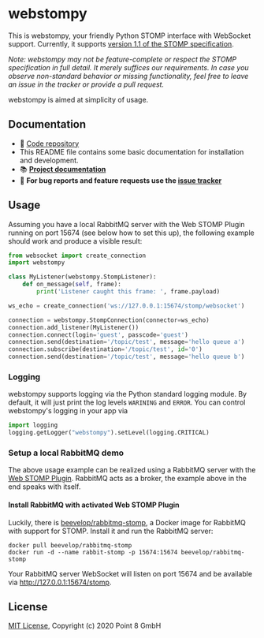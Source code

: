 # webstompy

This is webstompy, your friendly Python STOMP interface with WebSocket support. Currently, it supports [version 1.1 of the STOMP specification](https://stomp.github.io/stomp-specification-1.1.html).

*Note: webstompy may not be feature-complete or respect the STOMP specification in full detail. It merely suffices our requirements. In case you observe non-standard behavior or missing functionality, feel free to leave an issue in the tracker or provide a pull request.*

webstompy is aimed at simplicity of usage.

## Documentation

* 💾 [Code repository](https://github.com/point8/webstompy)
* This README file contains some basic documentation for installation and development.
* :books: **[Project documentation](https://webstompy.readthedocs.io)**
* :bug: **For bug reports and feature requests use the [issue tracker](https://github.com/point8/webstompy/issues)**

## Usage

Assuming you have a local RabbitMQ server with the Web STOMP Plugin running on port 15674 (see below how to set this up), the following example should work and produce a visible result:

```python
from websocket import create_connection
import webstompy

class MyListener(webstompy.StompListener):
    def on_message(self, frame):
        print('Listener caught this frame: ', frame.payload)

ws_echo = create_connection('ws://127.0.0.1:15674/stomp/websocket')

connection = webstompy.StompConnection(connector=ws_echo)
connection.add_listener(MyListener())
connection.connect(login='guest', passcode='guest')
connection.send(destination='/topic/test', message='hello queue a')
connection.subscribe(destination='/topic/test', id='0')
connection.send(destination='/topic/test', message='hello queue b')
```

### Logging

webstompy supports logging via the Python standard logging module. By default, it will just print the log levels `WARINING` and `ERROR`. You can control webstompy's logging in your app via

```python
import logging
logging.getLogger("webstompy").setLevel(logging.CRITICAL)
```

### Setup a local RabbitMQ demo

The above usage example can be realized using a RabbitMQ server with the [Web STOMP Plugin](https://www.rabbitmq.com/web-stomp.html). RabbitMQ acts as a broker, the example above in the end speaks with itself.

#### Install RabbitMQ with activated Web STOMP Plugin

Luckily, there is [beevelop/rabbitmq-stomp](https://hub.docker.com/r/beevelop/rabbitmq-stomp/), a Docker image for RabbitMQ with support for STOMP. Install it and run the RabbitMQ server:

```
docker pull beevelop/rabbitmq-stomp
docker run -d --name rabbit-stomp -p 15674:15674 beevelop/rabbitmq-stomp
```

Your RabbitMQ server WebSocket will listen on port 15674 and be available via <http://127.0.0.1:15674/stomp>.

## License

[MIT License](LICENSE), Copyright (c) 2020 Point 8 GmbH
